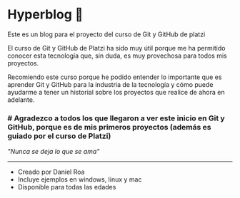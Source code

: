 # Hyperblog 🥇
Este es un blog para el proyecto del curso de Git y GitHub de platzi

El curso de Git y GitHub de Platzi ha sido muy útil porque me ha permitido conocer esta tecnología que, sin duda, es muy provechosa para todos mis proyectos. 

Recomiendo este curso porque he podido entender lo importante que es aprender Git y GitHub para la industria de la tecnología y cómo puede ayudarme a tener un historial sobre los proyectos que realice de ahora en adelante.

### # Agradezco a todos los que llegaron a ver este inicio en Git y GitHub, porque es de mis primeros proyectos (además es guiado por el curso de Platzi)

*"Nunca se deja lo que se ama"*

------------

* Creado por Daniel Roa 
* Incluye ejemplos en windows, linux y mac 
* Disponible para todas las edades
